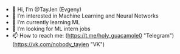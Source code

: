 - 👋 Hi, I’m @TayJen (Evgeny)
- 👀 I’m interested in Machine Learning and Neural Networks
- 🌱 I’m currently learning ML
- 💞️ I’m looking for ML intern jobs
- 📫 How to reach me:
  (https://t.me/holy_guacamole0 "Telegram")
  (https://vk.com/nobody_tayjen "VK")

<!---
TayJen/TayJen is a ✨ special ✨ repository because its `README.md` (this file) appears on your GitHub profile.
You can click the Preview link to take a look at your changes.
--->
